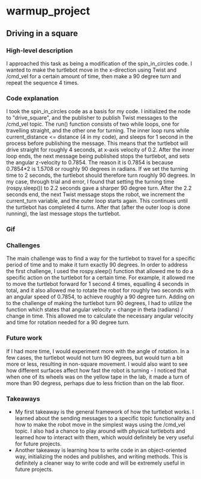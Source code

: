# warmup_project

## Driving in a square

### High-level description

I approached this task as being a modification of the spin_in_circles code. I wanted to make the turtlebot move in the x-direction using Twist and /cmd_vel for a certain amount of time, then make a 90 degree turn and repeat the sequence 4 times. 

### Code explanation

I took the spin_in_circles code as a basis for my code. I initialized the node to "drive_square", and the publisher to publish Twist messages to the /cmd_vel topic. The run() function consists of two while loops, one for travelling straight, and the other one for turning. The inner loop runs while current_distance <= distance (4 in my code), and sleeps for 1 second in the process before publishing the message. This means that the turtlebot will drive straight for roughly 4 seconds, at x-axis velocity of 0.2. After the inner loop ends, the next message being published stops the turtlebot, and sets the angular z-velocity to 0.7854. The reason it is 0.7854 is because 0.7854*2 is 1.5708 or roughly 90 degrees in radians. If we set the turning time to 2 seconds, the turtlebot should therefore turn roughly 90 degrees. In my case, through trial and error, I found that setting the turning time (rospy.sleep()) to 2.2 seconds gave a sharper 90 degree turn. After the 2.2 seconds end, the next Twist message stops the robot, we increment the current_turn variable, and the outer loop starts again. This continues until the turtlebot has completed 4 turns. After that (after the outer loop is done running), the last message stops the turtlebot.

### Gif

### Challenges

The main challenge was to find a way for the turtlebot to travel for a specific period of time and to make it turn exactly 90 degrees. In order to address the first challenge, I used the rospy.sleep() function that allowed me to do a specific action on the turtlebot for a certain time. For example, it allowed me to move the turtlebot forward for 1 second 4 times, equalling 4 seconds in total, and it also allowed me to rotate the robot for roughly two seconds with an angular speed of 0.7854, to achieve roughly a 90 degree turn. Adding on to the challenge of making the turtlebot turn 90 degrees, I had to utilize the function which states that angular velocity = change in theta (radians) / change in time. This allowed me to calculate the necessary angular velocity and time for rotation needed for a 90 degree turn.

### Future work

If I had more time, I would experiment more with the angle of rotation. In a few cases, the turtlebot would not turn 90 degrees, but would turn a bit more or less, resulting in non-square movement. I would also want to see how different surfaces affect how fast the robot is turning - I noticed that when one of its wheels was on the yellow tape in the lab, it made a turn of more than 90 degress, perhaps due to less friction than on the lab floor. 

### Takeaways

- My first takeaway is the general framework of how the turtlebot works. I learned about the sending messages to a specific topic functionality and how to make the robot move in the simplest ways using the /cmd_vel topic. I also had a chance to play around with physical turtlebots and learned how to interact with them, which would definitely be very useful for future projects.
- Another takeaway is learning how to write code in an object-oriented way, initializing the nodes and publishes, and writing methods. This is definitely a cleaner way to write code and will be extremely useful in future projects. 